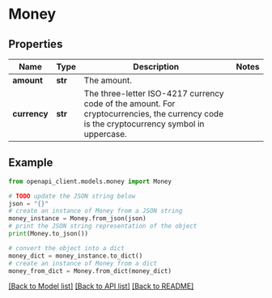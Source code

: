 # Money


## Properties

Name | Type | Description | Notes
------------ | ------------- | ------------- | -------------
**amount** | **str** | The amount. | 
**currency** | **str** | The three-letter ISO-4217 currency code of the amount.                          For cryptocurrencies, the currency code is the cryptocurrency symbol in uppercase. | 

## Example

```python
from openapi_client.models.money import Money

# TODO update the JSON string below
json = "{}"
# create an instance of Money from a JSON string
money_instance = Money.from_json(json)
# print the JSON string representation of the object
print(Money.to_json())

# convert the object into a dict
money_dict = money_instance.to_dict()
# create an instance of Money from a dict
money_from_dict = Money.from_dict(money_dict)
```
[[Back to Model list]](../README.md#documentation-for-models) [[Back to API list]](../README.md#documentation-for-api-endpoints) [[Back to README]](../README.md)


